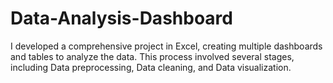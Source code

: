 # Data-Analysis-Dashboard
I developed a comprehensive project in Excel, creating multiple dashboards and tables to analyze the data. This process involved several stages, including Data preprocessing, Data cleaning, and Data visualization. 
